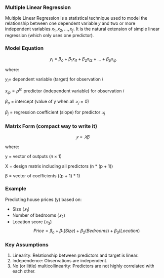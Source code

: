 ### Multiple Linear Regression

Multiple Linear Regression is a statistical technique used to model the relationship between one dependent variable 𝑦 and two or more independent variables $x_1, x_2 ,..., x_f$. 
It is the natural extension of simple linear regression (which only uses one predictor).

### Model Equation
$$y_i = \beta_o + \beta_1x_{i1} + \beta_2x_{i2} +...+ \beta_px_{ip}$$

where:

$y_i$= dependent variable (target) for observation 𝑖

$x_{ip} = p^{th}$ predictor (independent variable) for observation 𝑖

$\beta_o$ = intercept (value of y when all $𝑥_𝑗=0$)

$\beta_j$ = regression coefficient (slope) for predictor $𝑥_j$

### Matrix Form (compact way to write it)
$$𝑦 = 𝑋\beta$$

where:

y = vector of outputs (𝑛 × 1)

X = design matrix including all predictors (n * (p + 1))

β = vector of coefficients ((p + 1) * 1)

### Example

Predicting house prices (y) based on:
- Size $(𝑥_1)$
- Number of bedrooms $(𝑥_2)$
- Location score $(𝑥_3)$
$$Price = \beta_o + \beta_1(Size) + \beta_2(Bedrooms) + \beta_3(Location)$$

### Key Assumptions

1. Linearity: Relationship between predictors and target is linear.
2. Independence: Observations are independent.
3. No (or little) multicollinearity: Predictors are not highly correlated with each other.